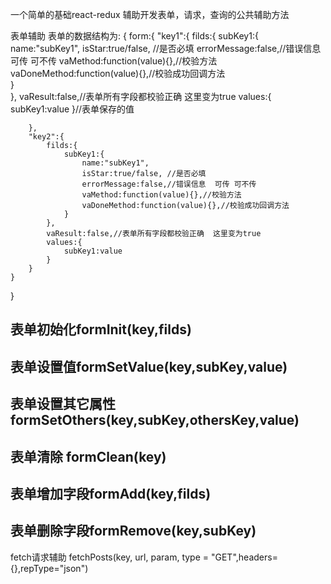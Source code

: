 
一个简单的基础react-redux 辅助开发表单，请求，查询的公共辅助方法


表单辅助
表单的数据结构为:
{
    form:{
        "key1":{
            filds:{
                subKey1:{
                    name:"subKey1", 
                    isStar:true/false, //是否必填
                    errorMessage:false,//错误信息  可传 可不传
                    vaMethod:function(value){},//校验方法
                    vaDoneMethod:function(value){},//校验成功回调方法  
                }                
            },
            vaResult:false,//表单所有字段都校验正确  这里变为true
            values:{
                subKey1:value
            }//表单保存的值
           
        },
        "key2":{
            filds:{
                subKey1:{
                    name:"subKey1", 
                    isStar:true/false, //是否必填
                    errorMessage:false,//错误信息  可传 可不传
                    vaMethod:function(value){},//校验方法
                    vaDoneMethod:function(value){},//校验成功回调方法  
                }                
            },
            vaResult:false,//表单所有字段都校验正确  这里变为true
            values:{
                subKey1:value
            }
        }
    }
}

## 表单初始化formInit(key,filds)
## 表单设置值formSetValue(key,subKey,value)
## 表单设置其它属性formSetOthers(key,subKey,othersKey,value)
## 表单清除 formClean(key)

## 表单增加字段formAdd(key,filds)
## 表单删除字段formRemove(key,subKey)



fetch请求辅助
fetchPosts(key, url, param, type = "GET",headers={},repType="json")